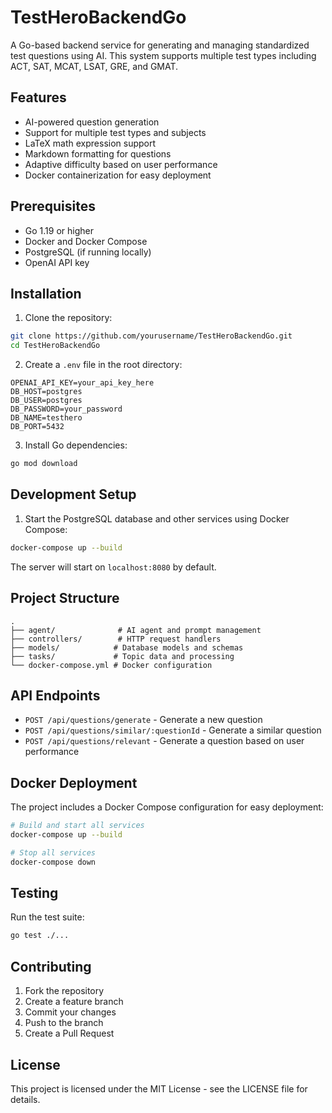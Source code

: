 # TestHeroBackendGo

A Go-based backend service for generating and managing standardized test questions using AI. This system supports multiple test types including ACT, SAT, MCAT, LSAT, GRE, and GMAT.

## Features

- AI-powered question generation
- Support for multiple test types and subjects
- LaTeX math expression support
- Markdown formatting for questions
- Adaptive difficulty based on user performance
- Docker containerization for easy deployment

## Prerequisites

- Go 1.19 or higher
- Docker and Docker Compose
- PostgreSQL (if running locally)
- OpenAI API key

## Installation

1. Clone the repository:

```bash
git clone https://github.com/yourusername/TestHeroBackendGo.git
cd TestHeroBackendGo
```

2. Create a `.env` file in the root directory:
```env
OPENAI_API_KEY=your_api_key_here
DB_HOST=postgres
DB_USER=postgres
DB_PASSWORD=your_password
DB_NAME=testhero
DB_PORT=5432
```

3. Install Go dependencies:
```bash
go mod download
```

## Development Setup

1. Start the PostgreSQL database and other services using Docker Compose:
```bash
docker-compose up --build
```
The server will start on `localhost:8080` by default.

## Project Structure

```
.
├── agent/              # AI agent and prompt management
├── controllers/        # HTTP request handlers
├── models/            # Database models and schemas
├── tasks/             # Topic data and processing
└── docker-compose.yml # Docker configuration
```

## API Endpoints

- `POST /api/questions/generate` - Generate a new question
- `POST /api/questions/similar/:questionId` - Generate a similar question
- `POST /api/questions/relevant` - Generate a question based on user performance

## Docker Deployment

The project includes a Docker Compose configuration for easy deployment:

```bash
# Build and start all services
docker-compose up --build

# Stop all services
docker-compose down
```

## Testing

Run the test suite:

```bash
go test ./...
```

## Contributing

1. Fork the repository
2. Create a feature branch
3. Commit your changes
4. Push to the branch
5. Create a Pull Request

## License

This project is licensed under the MIT License - see the LICENSE file for details.
